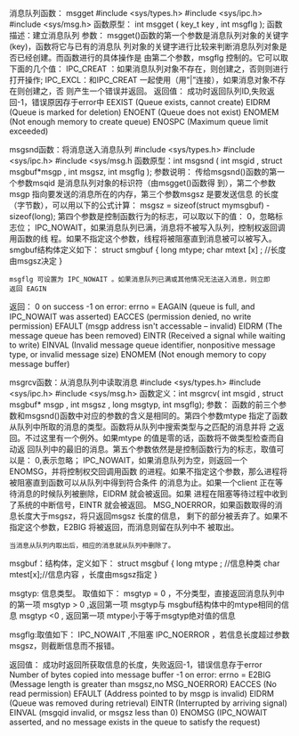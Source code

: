消息队列函数：
msgget
#include <sys/types.h>
#include <sys/ipc.h>
#include <sys/msg.h>
函数原型： int    msgget ( key_t  key , int  msgflg );
函数描述：建立消息队列
参数：
    msgget()函数的第一个参数是消息队列对象的关键字(key)，函数将它与已有的消息队
    列对象的关键字进行比较来判断消息队列对象是否已经创建。而函数进行的具体操作是  由第二个参数，msgflg 控制的。它可以取下面的几个值：
    IPC_CREAT ：如果消息队列对象不存在，则创建之，否则则进行打开操作;
    IPC_EXCL：和IPC_CREAT 一起使用（用”|”连接），如果消息对象不存在则创建之，否     则产生一个错误并返回。
返回值：
    成功时返回队列ID,失败返回-1，错误原因存于error中
    EEXIST (Queue exists, cannot create)
    EIDRM (Queue is marked for deletion)
    ENOENT (Queue does not exist)
    ENOMEM (Not enough memory to create queue)
    ENOSPC (Maximum queue limit exceeded)



msgsnd函数：将消息送入消息队列
#include <sys/types.h>
#include <sys/ipc.h>
#include <sys/msg.h
函数原型：int  msgsnd ( int msgid ,  struct msgbuf*msgp , int msgsz, int msgflg );
参数说明：
    传给msgsnd()函数的第一个参数msqid 是消息队列对象的标识符（由msgget()函数得
    到），第二个参数msgp 指向要发送的消息所在的内存，第三个参数msgsz 是要发送信息     的长度（字节数），可以用以下的公式计算：
    msgsz = sizeof(struct mymsgbuf) - sizeof(long);
    第四个参数是控制函数行为的标志，可以取以下的值：
    0，忽略标志位；
    IPC_NOWAIT，如果消息队列已满，消息将不被写入队列，控制权返回调用函数的线
    程。如果不指定这个参数，线程将被阻塞直到消息被可以被写入。
    smgbuf结构体定义如下：
    struct smgbuf
    {
                     long   mtype;
                    char   mtext [x] ;  //长度由msgsz决定
    }

    msgflg 可设置为 IPC_NOWAIT 。如果消息队列已满或其他情况无法送入消息，则立即     返回 EAGIN
返回： 0 on success
    -1 on error: errno = EAGAIN (queue is full, and IPC_NOWAIT was asserted)
    EACCES (permission denied, no write permission)
    EFAULT (msgp address isn't accessable – invalid)
    EIDRM (The message queue has been removed)
    EINTR (Received a signal while waiting to write)
    EINVAL (Invalid message queue identifier, nonpositive
    message type, or invalid message size)
    ENOMEM (Not enough memory to copy message buffer)

msgrcv函数：从消息队列中读取消息
#include <sys/types.h>
#include <sys/ipc.h>
#include <sys/msg.h>
函数定义：int  msgrcv( int  msgid , struct   msgbuf*  msgp ,  int msgsz ,  long msgtyp, int msgflg);
参数：
    函数的前三个参数和msgsnd()函数中对应的参数的含义是相同的。第四个参数mtype
    指定了函数从队列中所取的消息的类型。函数将从队列中搜索类型与之匹配的消息并将  之返回。不过这里有一个例外。如果mtype 的值是零的话，函数将不做类型检查而自动返     回队列中的最旧的消息。第五个参数依然是是控制函数行为的标志，取值可以是：
    0,表示忽略；
    IPC_NOWAIT，如果消息队列为空，则返回一个ENOMSG，并将控制权交回调用函数
    的进程。如果不指定这个参数，那么进程将被阻塞直到函数可以从队列中得到符合条件  的消息为止。如果一个client 正在等待消息的时候队列被删除，EIDRM 就会被返回。如果     进程在阻塞等待过程中收到了系统的中断信号，EINTR 就会被返回。
    MSG_NOERROR，如果函数取得的消息长度大于msgsz，将只返回msgsz 长度的信息，
    剩下的部分被丢弃了。如果不指定这个参数，E2BIG 将被返回，而消息则留在队列中不     被取出。

    当消息从队列内取出后，相应的消息就从队列中删除了。
    
msgbuf：结构体，定义如下：
struct msgbuf
{
                      long  mtype ;  //信息种类
                       char   mtest[x];//信息内容   ，长度由msgsz指定
}

msgtyp:  信息类型。 取值如下：
 msgtyp = 0 ，不分类型，直接返回消息队列中的第一项
 msgtyp > 0 ,返回第一项 msgtyp与 msgbuf结构体中的mtype相同的信息
msgtyp <0 , 返回第一项 mtype小于等于msgtyp绝对值的信息

msgflg:取值如下：
IPC_NOWAIT ,不阻塞
IPC_NOERROR ，若信息长度超过参数msgsz，则截断信息而不报错。


返回值：
    成功时返回所获取信息的长度，失败返回-1，错误信息存于error
    Number of bytes copied into message buffer
    -1 on error: errno = E2BIG (Message length is greater than
    msgsz,no MSG_NOERROR)
    EACCES (No read permission)
    EFAULT (Address pointed to by msgp is invalid)
    EIDRM (Queue was removed during retrieval)
    EINTR (Interrupted by arriving signal)
    EINVAL (msgqid invalid, or msgsz less than 0)
    ENOMSG (IPC_NOWAIT asserted, and no message exists in the queue to satisfy the request)

